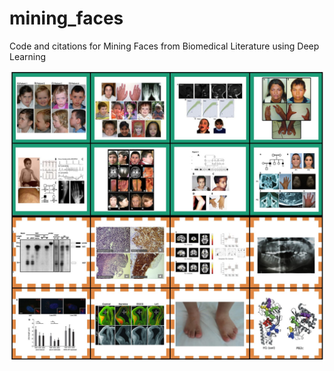 # mining_faces
Code and citations for Mining Faces from Biomedical Literature using Deep Learning


![Figure 1](PosNegFinal-min.jpg)